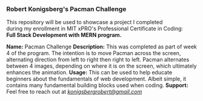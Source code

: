 <h3> Robert Konigsberg's Pacman Challenge</h3>

This repository will be used to showcase a project I completed  
during my enrollment in MIT xPRO's Professional Certificate in Coding:  
**Full Stack Development with MERN program.**

**Name:** Pacman Challenge
**Description:** This was completed as part of week 4 of the program. The intention is to move Pacman across the screen, alternating direction from left to right then right to left. Pacman alternates between 4 images, depending on where it is on the screen, which ultimately enhances the animation.
**Usage:** This can be used to help educate beginners about the fundamentals of web development. Albeit simple, it contains many fundamental building blocks used when coding. 
**Support:** Feel free to reach out at *konigsbergrobert@gmail.com*  



